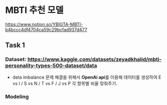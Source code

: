 # MBTI 추천 모델

https://www.notion.so/YBIGTA-MBTI-b4bccc4df4704ca59c29bcfad937d477

## Task 1
### Dataset: https://www.kaggle.com/datasets/zeyadkhalid/mbti-personality-types-500-dataset/data
- data imbalance 문제 해결을 위해서 **OpenAi api**를 이용해 데이터를 생성하여 E vs I / S vs N / T vs F / J vs P 각 항목별 비율 맞춰주기.

### Modeling
